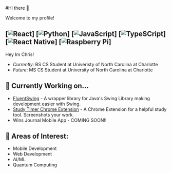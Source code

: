 #Hi there 👋

Welcome to my profile!

[![React](https://img.shields.io/badge/React-20232A?style=for-the-badge&logo=react&logoColor=61DAFB)] [![Python](https://img.shields.io/badge/Python-FFD43B?style=for-the-badge&logo=python&logoColor=blue)] [![JavaScript](https://img.shields.io/badge/JavaScript-323330?style=for-the-badge&logo=javascript&logoColor=F7DF1E)] [![TypeSCript](https://img.shields.io/badge/TypeScript-007ACC?style=for-the-badge&logo=typescript&logoColor=white)] [![React Native](https://img.shields.io/badge/React_Native-20232A?style=for-the-badge&logo=react&logoColor=61DAFB)] [![Raspberry Pi](https://img.shields.io/badge/Raspberry%20Pi-A22846?style=for-the-badge&logo=Raspberry%20Pi&logoColor=white)]
---

Hey Im Chris! 
- <em>Currently</em>: BS CS Student at Univeristy of North Carolina at Charlotte
- <em>Future</em>: MS CS Student at University of North Carolina at Charlotte

## 🌱 Currently Working on...
- [FluentSwing](https://github.com/CARay1502/fluentswing-java-gui) - A wrapper library for Java's Swing Library making development easier with Swing.
- [Study Timer Chrome Extension](https://github.com/CARay1502/study-timer-chrome-extension) - A Chrome Extension for a helpful study tool. Screenshots your work.
- Wins Journal Mobile App - COMING SOON!!

## 🤔 Areas of Interest: 
- Mobile Development
- Web Development
- AI/ML
- Quantum Computing
<!--
**CARay1502/CARay1502** is a ✨ _special_ ✨ repository because its `README.md` (this file) appears on your GitHub profile.

Here are some ideas to get you started:

- 🔭 I’m currently working on ...
- 🌱 I’m currently learning ...
- 👯 I’m looking to collaborate on ...
- 🤔 I’m looking for help with ...
- 💬 Ask me about ...
- 📫 How to reach me: ...
- 😄 Pronouns: ...
- ⚡ Fun fact: ...
-->
